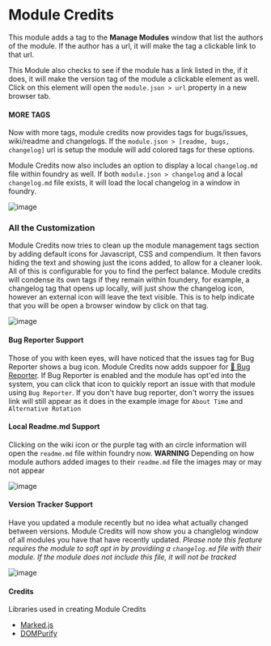 # Module Credits
This module adds a tag to the **Manage Modules** window that list the authors of the module. If the author has a url, it will make the tag a clickable link to that url.

This Module also checks to see if the module has a link listed in the, if it does, it will make the version tag of the module a clickable element as well. Click on this element will open the `module.json > url` property in a new browser tab.

#### MORE TAGS
Now with more tags, module credits now provides tags for bugs/issues, wiki/readme and changelogs. If the `module.json > [readme, bugs, changelog]` url is setup the module will add colored tags for these options.

Module Credits now also includes an option to display a local `changelog.md` file within foundry as well. If both `module.json > changelog` and a local `changelog.md` file exists, it will load the local changelog in a window in foundry.

![image](https://user-images.githubusercontent.com/564874/127723920-7f135dea-4677-42a9-90d9-c273463e0735.png)

### All the Customization
Module Credits now tries to clean up the module management tags section by adding default icons for Javascript, CSS and compendium. It then favors hiding the text and showing just the icons added, to allow for a cleaner look. All of this is configurable for you to find the perfect balance. Module credits will condense its own tags if they remain within foundery, for example, a changelog tag that opens up locally, will just show the changelog icon, however an external icon will leave the text visible. This is to help indicate that you will be open a browser window by click on that tag.

![image](https://user-images.githubusercontent.com/564874/127776582-ce214ae9-0c41-42ae-9cee-85e04fae5792.png)

#### Bug Reporter Support
Those of you with keen eyes, will have noticed that the issues tag for Bug Reporter shows a bug icon. Module Credits now adds suppoer for [🐛 Bug Reporter](https://foundryvtt.com/packages/bug-reporter). If Bug Reporter is enabled and the module has opt'ed into the system, you can click that icon to quickly report an issue with that module using `Bug Reporter`. If you don't have bug reporter, don't worry the issues link will still appear as it does in the example image for `About Time` and `Alternative Rotation`

#### Local Readme.md Support
Clicking on the wiki icon or the purple tag with an circle information will open the `readme.md` file within foundry now.
**WARNING** Depending on how module authors added images to their `readme.md` file the images may or may not appear

![image](https://user-images.githubusercontent.com/564874/127776803-4fa3f278-7a3a-4f9f-9fa5-e4f64147b0ad.png)

#### Version Tracker Support
Have you updated a module recently but no idea what actually changed between versions. Module Credits will now show you a changlelog window of all modules you have that have recently updated. *Please note this feature requires the module to soft opt in by providiing a `changelog.md` file with their module. If the module does not include this file, it will not be tracked*

![image](https://user-images.githubusercontent.com/564874/127776931-968120f0-469a-4135-908e-2b25f18a692e.png)



#### Credits
Libraries used in creating Module Credits
- [Marked.js](https://github.com/markedjs/marked) 
- [DOMPurify](https://github.com/cure53/DOMPurify) 
